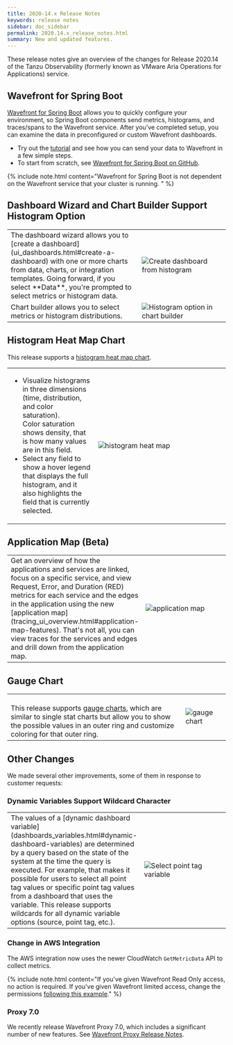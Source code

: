 ```yaml
---
title: 2020-14.x Release Notes
keywords: release notes
sidebar: doc_sidebar
permalink: 2020.14.x_release_notes.html
summary: New and updated features.
---
```


These release notes give an overview of the changes for Release 2020.14 of the Tanzu Observability (formerly known as VMware Aria Operations for Applications) service.

## Wavefront for Spring Boot
[Wavefront for Spring Boot](wavefront_springboot.html) allows you to quickly configure your environment, so Spring Boot components send metrics, histograms, and traces/spans to the Wavefront service. After you’ve completed setup, you can examine the data in preconfigured or custom Wavefront dashboards.
* Try out the [tutorial](wavefront_springboot_tutorial.html) and see how you can send your data to Wavefront in a few simple steps.
* To start from scratch, see [Wavefront for Spring Boot on GitHub](https://github.com/wavefrontHQ/wavefront-spring-boot).

{% include note.html content="Wavefront for Spring Boot is not dependent on the Wavefront service that your cluster is running. " %}

## Dashboard Wizard and Chart Builder Support Histogram Option

<table style="width: 100%;">
<tbody>
<tr>
<td width="60%" markdown="span">The dashboard wizard allows you to [create a dashboard](ui_dashboards.html#create-a-dashboard) with one or more charts from data, charts, or integration templates. Going forward, if you select **Data**, you're prompted to select metrics or histogram data.
</td>
<td width="40%"><img src="/images/create_dashboard_from_histogram.png" alt="Create dashboard from histogram"/>
</td>
</tr>
<tr>
<td width="60%" markdown="span">Chart builder allows you to select metrics or histogram distributions.
</td>
<td width="40%"><img src="images/chart_builder_histograms.png" alt="Histogram option in chart builder"/>
</td>
</tr>
</tbody>
</table>

## Histogram Heat Map Chart

This release supports a [histogram heat map chart](visualize_histograms.html#visualize-histogram-distributions-in-a-heat-map).

<table style="width: 100%;">
<tbody>
<tr>
<td width="40%">
<ul>
  <li> Visualize histograms in three dimensions (time, distribution, and color saturation). <br/>Color saturation shows density, that is how many values are in this field.</li>
  <li> Select any field to show a hover legend that displays the full histogram, and it also highlights the field that is currently selected.</li>
</ul>
</td>
<td width="60%"><img src="images/heat_map.png" alt="histogram heat map">
</td>
</tr>
</tbody>
</table>

## Application Map (Beta)

<table style="width: 100%;">
<tbody>
<tr>
<td width="40%" markdown="span">Get an overview of how the applications and services are linked, focus on a specific service, and view Request, Error, and Duration (RED) metrics for each service and the edges in the application using the new [application map](tracing_ui_overview.html#application-map-features). That's not all, you can view traces for the services and edges and drill down from the application map.
</td>
<td width="60%"><img src="images/tracing_application_map_release_notes.png" alt="application map">
</td>
</tr>
</tbody>
</table>

## Gauge Chart


<table style="width: 100%;">
<tbody>
<tr>
<td width="80%" markdown="span"><br>
This release supports <a href="ui_chart_reference.html#gauge-chart">gauge charts</a>, which are similar to single stat charts but allow you to show the possible values in an outer ring and customize coloring for that outer ring.
</td>
<td width="20%"><img src="images/gauge_chart_color_simple.png" alt="gauge chart">
</td>
</tr>
</tbody>
</table>

## Other Changes

We made several other improvements, some of them in response to customer requests:

### Dynamic Variables Support Wildcard Character

<table style="width: 100%;">
<tbody>
<tr>
<td width="40%" markdown="span">The values of a [dynamic dashboard variable](dashboards_variables.html#dynamic-dashboard-variables) are determined by a query based on the state of the system at the time the query is executed. For example, that makes it possible for users to select all point tag values or specific point tag values from a dashboard that uses the variable. This release supports wildcards for all dynamic variable options (source, point tag, etc.).
</td>
<td width="60%"><img src="/images/select_point_tag_variable.png" alt="Select point tag variable"/>
</td>
</tr>
</tbody>
</table>



### Change in AWS Integration

The AWS integration now uses the newer CloudWatch `GetMetricData` API to collect metrics.

{% include note.html content="If you've given Wavefront Read Only access, no action is required. If you've given Wavefront limited access, change the permissions [following this example](integrations_aws_overview.html#create-iam-policy-to-specify-limited-access)." %}

### Proxy 7.0

We recently release Wavefront Proxy 7.0, which includes a significant number of new features. See [Wavefront Proxy Release Notes](proxies_versions.html).

<!---
This change moved to the next release

### Additions to ~query.*.scanned Internal Metrics

New internal metrics allow you to monitor histograms and spans. The result is the following:

<table style="width: 100%;">
<tbody>
<tr>
<td width="30%">~query.summaries_scanned</td>
<td width="70%">Per-second rate at which metrics are being queried from dashboards, alerts, charts or API calls.
</td>
</tr>
<tr>
<td width="30%">~query.spans_scanned</td>
<td width="70%">Per-second rate at which spans are being queried from dashboards, alerts, charts or API calls.
</td>
</tr>
<tr>
<td width="30%">~query.histograms_scanned</td>
<td width="70%">Per-second rate at which histograms are being queried from dashboards, alerts, charts or API calls.
</td>
</tr>
</tbody>
</table>
--->

